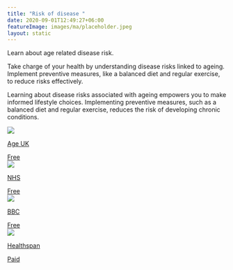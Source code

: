 ```yaml
---
title: "Risk of disease "
date: 2020-09-01T12:49:27+06:00
featureImage: images/ma/placeholder.jpeg
layout: static
---
```


Learn about age related disease risk.

Take charge of your health by understanding disease risks linked to ageing. Implement preventive measures, like a balanced diet and regular exercise, to reduce risks effectively.

Learning about disease risks associated with ageing empowers you to make informed lifestyle choices. Implementing preventive measures, such as a balanced diet and regular exercise, reduces the risk of developing chronic conditions.

<a class="ma-link" href="https://www.ageuk.org.uk/information-advice/health-wellbeing/conditions-illnesses/"><div class="ma-card ma-card-Health"><div class="ma-icon"><img src ="/images/Icon-check - health - opacity.svg"/></div><div class="ma-name"><p>Age UK</p></div><div class="ma-paid-text"><span>Free </span></div></div></a><a class="ma-link" href="https://www.nhs.uk/conditions/nhs-health-check/"><div class="ma-card ma-card-Health"><div class="ma-icon"><img src ="/images/Icon-check - health - opacity.svg"/></div><div class="ma-name"><p>NHS</p></div><div class="ma-paid-text"><span>Free </span></div></div></a><a class="ma-link" href="https://www.bbc.co.uk/news/health-57982476"><div class="ma-card ma-card-Health"><div class="ma-icon"><img src ="/images/Icon-check - health - opacity.svg"/></div><div class="ma-name"><p>BBC </p></div><div class="ma-paid-text"><span>Free </span></div></div></a><a class="ma-link" href="https://www.awin1.com/cread.php?awinmid=6007&awinaffid=1198638&ued=https%3A%2F%2Fwww.healthspan.co.uk%2F"><div class="ma-card ma-card-Health"><div class="ma-icon"><img src ="/images/Icon-pound - health - opacity.svg"/></div><div class="ma-name"><p>Healthspan</p></div><div class="ma-paid-text"><span>Paid</span></div></div></a>  

<br/><br/>






